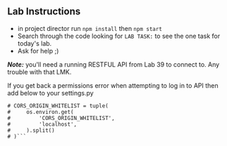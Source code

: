 ## Lab Instructions

- in project director run `npm install` then `npm start`
- Search through the code looking for `LAB TASK:` to see the one task for today's lab.
- Ask for help ;)

***Note:*** you'll need a running RESTFUL API from Lab 39 to connect to. Any trouble with that LMK.

If you get back a permissions error when attempting to log in to API then add below to your settings.py

```CORS_ORIGIN_ALLOW_ALL = True
# CORS_ORIGIN_WHITELIST = tuple(
#     os.environ.get(
#         'CORS_ORIGIN_WHITELIST',
#         'localhost',
#     ).split()
# )```
